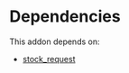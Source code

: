 # Dependencies

This addon depends on:

- [stock_request](../../odoo-bringout-oca-stock-logistics-request-stock_request)
